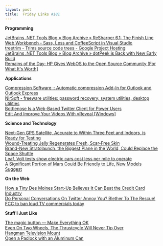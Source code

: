 ```yaml
---
layout: post
title:  Friday Links #181
---
```

**Programming**

[JetBrains .NET Tools Blog » Blog Archive » ReSharper 6.1: The Finish Line](http://blogs.jetbrains.com/dotnet/2011/12/resharper-61-the-finish-line/)   
[Web Workbench - Sass, Less and CoffeeScript in Visual Studio](http://www.mindscapehq.com/products/web-workbench)   
[treetrim - Trims source code trees - Google Project Hosting](http://code.google.com/p/treetrim/)   
[JetBrains .NET Tools Blog » Blog Archive » dotPeek is Back with New Early Build](http://blogs.jetbrains.com/dotnet/2011/12/dotpeek-is-back-with-new-early-build/)   
[Remains of the Day: HP Gives WebOS to the Open Source Community [For What It's Worth]](http://feeds.gawker.com/~r/lifehacker/full/~3/EqkwaAdOeF0/remains-of-the-day-hp-gives-webos-to-the-open-source-community)

**Applications**

[Compression Software :: Automatic compression Add-In for Outlook and Outlook Express](http://www.baxbex.com/bxautozip.html)   
[NirSoft - freeware utilities: password recovery, system utilities, desktop utilities](http://www.nirsoft.net/)   
[Bottlenose Is a Web-Based Twitter Client for Power Users](http://allthingsd.com/20111212/bottlenose-is-a-web-based-twitter-client-for-power-users/)   
[Edit And Improve Your Videos With vReveal [Windows]](http://feedproxy.google.com/~r/Makeuseof/~3/5ufHBySFEDs/)

**Science and Technology**

[Next-Gen GPS Satellite, Accurate to Within Three Feet and Indoors, is Ready for Testing](http://www.popsci.com/technology/article/2011-12/americas-next-gen-gps-satellite-accurate-within-three-feet-ready-testing)   
[Wound-Treating Jelly Regenerates Fresh, Scar-Free Skin](http://www.popsci.com/technology/article/2011-12/new-wound-treating-jelly-regenerates-fresh-scar-free-skin)   
[Brand-New Stratolaunch, the Biggest Plane in the World, Could Replace the Space Shuttle](http://www.popsci.com/technology/article/2011-12/brand-new-stratolaunch-biggest-plane-world-could-replace-shuttle)   
[Leaf, Volt tests show electric cars cost less per mile to operate](http://news.consumerreports.org/cars/2011/12/leaf-volt-tests-show-electric-cars-cost-less-per-mile-to-operate.html)   
[A Significant Portion of Mars Could Be Friendly to Life, New Models Suggest](http://www.popsci.com/science/article/2011-12/large-regions-mars-could-be-friendly-life-new-models-suggest)

**On the Web**

[How a Tiny Des Moines Start-Up Believes It Can Beat the Credit Card Industry](http://allthingsd.com/20111215/how-a-tiny-des-moines-start-up-believes-it-can-beat-the-credit-card-industry/)   
[Do Personal Conversations On Twitter Annoy You? Blether To The Rescue!](http://feedproxy.google.com/~r/Makeuseof/~3/Dr03cLGoTo8/)   
[FCC to ban loud TV commercials today](http://simplefeed.consumerreports.org/l?s=100003s276qugt9jgjj&r=googlereader&he=687474702533412532462532466e6577732e636f6e73756d65727265706f7274732e6f7267253246656c656374726f6e6963732532463230313125324631322532466663632d746f2d62616e2d6c6f75642d74762d636f6d6d65726369616c732d746f6461792e68746d6c2533464558544b455925334449373252534530&i=727373696e3a687474703a2f2f6e6577732e636f6e73756d65727265706f7274732e6f72672f656c656374726f6e6963732f323031312f31322f6663632d746f2d62616e2d6c6f75642d74762d636f6d6d65726369616c732d746f6461792e68746d6c)

**Stuff I Just Like**

[The magic button — Make Everything OK](http://make-everything-ok.com/)   
[Even On Two Wheels, The Thrustcycle Will Never Tip Over](http://www.wired.com/autopia/2011/12/even-on-two-wheels-the-thrustcycle-will-never-tip-over/)   
[Hangman Television Mount](http://feedproxy.google.com/~r/CoolTools/~3/n6W_9-BiomA/005973.php)   
[Open a Padlock with an Aluminum Can](http://lifehacker.com/5866922/open-a-padlock-with-an-aluminum-can)
